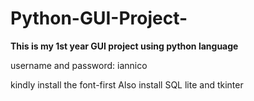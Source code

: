# Python-GUI-Project-
**This is my 1st year GUI project using python language**

username and password: iannico

kindly install the font-first
Also install SQL lite and tkinter
